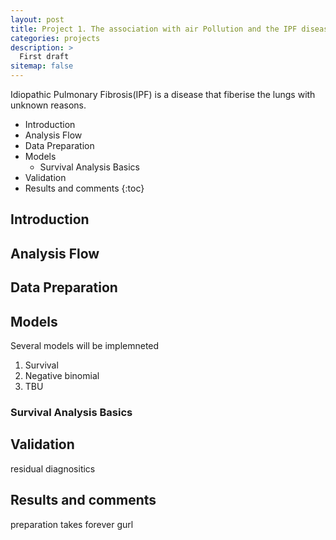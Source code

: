 ```yaml
---
layout: post
title: Project 1. The association with air Pollution and the IPF disease
categories: projects
description: >
  First draft
sitemap: false
---
```

Idiopathic Pulmonary Fibrosis(IPF) is a disease that fiberise the lungs  with unknown reasons.

* Introduction
* Analysis Flow
* Data Preparation
* Models
    * Survival Analysis Basics
* Validation
* Results and comments
{:toc}


## Introduction


## Analysis Flow


## Data Preparation


## Models
Several models will be implemneted
1. Survival
2. Negative binomial
3. TBU

### Survival Analysis Basics


## Validation

residual diagnositics
## Results and comments
preparation takes forever gurl
